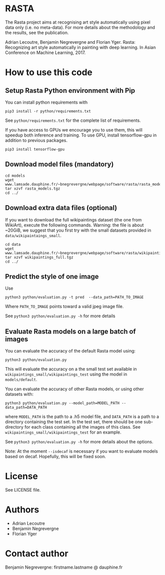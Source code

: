 # RASTA

The Rasta project aims at recognising art style automatically using pixel data only (i.e. no meta-data). For more details about the methodology and the results, see the publication.

Adrian Lecoutre, Benjamin Negrevergne and Florian Yger. Rasta: Recognizing art style automatically in painting with deep learning. In Asian Conference on Machine Learning, 2017.

# How to use this code

## Setup Rasta Python environment with Pip

You can install  python requirements with

    pip3 install -r python/requirements.txt

See `python/requirements.txt` for the complete list of requirements.

If you have access to GPUs  we encourage you to use them, this will speedup both inference and training. To use GPU, install tensorflow-gpu in addition to previous packages.

    pip3 install tensorflow-gpu


## Download model files (mandatory)

    cd models
    wget www.lamsade.dauphine.fr/~bnegrevergne/webpage/software/rasta/rasta_models.tgz
    tar xzvf rasta_models.tgz
    cd ../

## Download extra data files (optional)

   If you want to download the full wikipaintings dataset (the one from WikiArt), execute the following commands. Warning: the file is about ~20GiB, we suggest that you first try with the small datasets provided in `data/wikipaintaings_small`.

    cd data
    wget www.lamsade.dauphine.fr/~bnegrevergne/webpage/software/rasta/wikipaintings_full.tgz
    tar xzvf wikipaintings_full.tgz
    cd ../

## Predict the style of one image

Use

    python3 python/evaluation.py -t pred  --data_path=PATH_TO_IMAGE

Where `PATH_TO_IMAGE` points toward a valid jpeg image file.

See `python3 python/evaluation.py -h` for more details 

## Evaluate Rasta models on a large batch of images

You can evaluate the accuracy of the default Rasta model using:

    python3 python/evaluation.py

This will evaluate the accuracy on a the small test set available in `wikipaintings_small/wikipaintings_test` using the model in `models/default`.

You can evaluate the accuracy of other Rasta models, or using other datasets with:

    python3 python/evaluation.py --model_path=MODEL_PATH --data_path=DATA_PATH

where `MODEL_PATH` is the path to a .h5 model file, and  `DATA_PATH` is a path to a directory containing the test set. In the test set, there should be one sub-directory for each class containing all the images of this class. See `wikipaintings_small/wikipaintings_test` for an example. 


See `python3 python/evaluation.py -h` for more details about the options.

Note: At the moment `--isdecaf` is necessary if you want to evaluate models based on decaf. Hopefully, this will be fixed soon. 

# License

See LICENSE file.

# Authors

- Adrian Lecoutre
- Benjamin Negrevergne
- Florian Yger

# Contact author

Benjamin Negrevergne: firstname.lastname @ dauphine.fr
